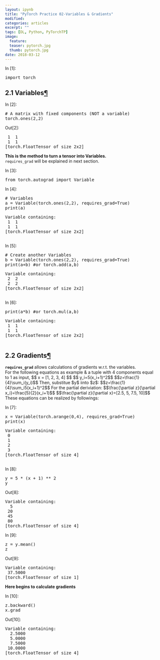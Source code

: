 ```yaml
---
layout: ipynb
title: "PyTorch Practice 02-Variables & Gradients"
modified:
categories: articles
excerpt: ""
tags: [DL, Python, PyTorchTP]
image:
  feature:
  teaser: pytorch.jpg
  thumb: pytorch.jpg
date: 2018-03-12
---
```


  <div tabindex="-1" id="notebook" class="border-box-sizing">
    <div class="container" id="notebook-container">

<div class="cell border-box-sizing code_cell rendered">
<div class="input">
<div class="prompt input_prompt">In&nbsp;[1]:</div>
<div class="inner_cell">
    <div class="input_area">
<div class=" highlight hl-ipython3"><pre><span></span><span class="kn">import</span> <span class="nn">torch</span>
</pre></div>

</div>
</div>
</div>

</div>
<div class="cell border-box-sizing text_cell rendered"><div class="prompt input_prompt">
</div>
<div class="inner_cell">
<div class="text_cell_render border-box-sizing rendered_html">
<h2 id="2.1-Variables">2.1 Variables<a class="anchor-link" href="#2.1-Variables">&#182;</a></h2>
</div>
</div>
</div>
<div class="cell border-box-sizing code_cell rendered">
<div class="input">
<div class="prompt input_prompt">In&nbsp;[2]:</div>
<div class="inner_cell">
    <div class="input_area">
<div class=" highlight hl-ipython3"><pre><span></span><span class="c1"># A matrix with fixed components (NOT a variable)</span>
<span class="n">torch</span><span class="o">.</span><span class="n">ones</span><span class="p">(</span><span class="mi">2</span><span class="p">,</span><span class="mi">2</span><span class="p">)</span>
</pre></div>

</div>
</div>
</div>

<div class="output_wrapper">
<div class="output">


<div class="output_area">

<div class="prompt output_prompt">Out[2]:</div>




<div class="output_text output_subarea output_execute_result">
<pre>
 1  1
 1  1
[torch.FloatTensor of size 2x2]</pre>
</div>

</div>

</div>
</div>

</div>
<div class="cell border-box-sizing text_cell rendered"><div class="prompt input_prompt">
</div>
<div class="inner_cell">
<div class="text_cell_render border-box-sizing rendered_html">
<p><strong> This is the method to turn a tensor into Variables. </strong><br>
<code>requires_grad</code> will be explained in next section.</p>

</div>
</div>
</div>
<div class="cell border-box-sizing code_cell rendered">
<div class="input">
<div class="prompt input_prompt">In&nbsp;[3]:</div>
<div class="inner_cell">
    <div class="input_area">
<div class=" highlight hl-ipython3"><pre><span></span><span class="kn">from</span> <span class="nn">torch.autograd</span> <span class="k">import</span> <span class="n">Variable</span>
</pre></div>

</div>
</div>
</div>

</div>
<div class="cell border-box-sizing code_cell rendered">
<div class="input">
<div class="prompt input_prompt">In&nbsp;[4]:</div>
<div class="inner_cell">
    <div class="input_area">
<div class=" highlight hl-ipython3"><pre><span></span><span class="c1"># Variables</span>
<span class="n">a</span> <span class="o">=</span> <span class="n">Variable</span><span class="p">(</span><span class="n">torch</span><span class="o">.</span><span class="n">ones</span><span class="p">(</span><span class="mi">2</span><span class="p">,</span><span class="mi">2</span><span class="p">),</span> <span class="n">requires_grad</span><span class="o">=</span><span class="kc">True</span><span class="p">)</span>
<span class="nb">print</span><span class="p">(</span><span class="n">a</span><span class="p">)</span>
</pre></div>

</div>
</div>
</div>

<div class="output_wrapper">
<div class="output">


<div class="output_area">

<div class="prompt"></div>


<div class="output_subarea output_stream output_stdout output_text">
<pre>Variable containing:
 1  1
 1  1
[torch.FloatTensor of size 2x2]

</pre>
</div>
</div>

</div>
</div>

</div>
<div class="cell border-box-sizing code_cell rendered">
<div class="input">
<div class="prompt input_prompt">In&nbsp;[5]:</div>
<div class="inner_cell">
    <div class="input_area">
<div class=" highlight hl-ipython3"><pre><span></span><span class="c1"># Create another Variables</span>
<span class="n">b</span> <span class="o">=</span> <span class="n">Variable</span><span class="p">(</span><span class="n">torch</span><span class="o">.</span><span class="n">ones</span><span class="p">(</span><span class="mi">2</span><span class="p">,</span><span class="mi">2</span><span class="p">),</span> <span class="n">requires_grad</span><span class="o">=</span><span class="kc">True</span><span class="p">)</span>
<span class="nb">print</span><span class="p">(</span><span class="n">a</span><span class="o">+</span><span class="n">b</span><span class="p">)</span> <span class="c1">#or torch.add(a,b)</span>
</pre></div>

</div>
</div>
</div>

<div class="output_wrapper">
<div class="output">


<div class="output_area">

<div class="prompt"></div>


<div class="output_subarea output_stream output_stdout output_text">
<pre>Variable containing:
 2  2
 2  2
[torch.FloatTensor of size 2x2]

</pre>
</div>
</div>

</div>
</div>

</div>
<div class="cell border-box-sizing code_cell rendered">
<div class="input">
<div class="prompt input_prompt">In&nbsp;[6]:</div>
<div class="inner_cell">
    <div class="input_area">
<div class=" highlight hl-ipython3"><pre><span></span><span class="nb">print</span><span class="p">(</span><span class="n">a</span><span class="o">*</span><span class="n">b</span><span class="p">)</span> <span class="c1">#or torch.mul(a,b)</span>
</pre></div>

</div>
</div>
</div>

<div class="output_wrapper">
<div class="output">


<div class="output_area">

<div class="prompt"></div>


<div class="output_subarea output_stream output_stdout output_text">
<pre>Variable containing:
 1  1
 1  1
[torch.FloatTensor of size 2x2]

</pre>
</div>
</div>

</div>
</div>

</div>
<div class="cell border-box-sizing text_cell rendered"><div class="prompt input_prompt">
</div>
<div class="inner_cell">
<div class="text_cell_render border-box-sizing rendered_html">
<h2 id="2.2-Gradients">2.2 Gradients<a class="anchor-link" href="#2.2-Gradients">&#182;</a></h2>
</div>
</div>
</div>
<div class="cell border-box-sizing text_cell rendered"><div class="prompt input_prompt">
</div>
<div class="inner_cell">
<div class="text_cell_render border-box-sizing rendered_html">
<p><strong><code>requires_grad</code></strong> allows calculations of gradients w.r.t. the variables. <br>
For the following equations as example &amp; a tuple with 4 components equal to 1 as input,
$$ x = [1, 2, 3, 4] $$
$$ y_i=5(x_i+1)^2$$
$$z=\frac{1}{4}\sum_i(y_i)$$
Then, substitue $y$ iinto $z$:
$$z=\frac{1}{4}\sum_i5(x_i+1)^2$$
For the partial deriviation:
$$\frac{\partial z}{\partial x_i}=\frac{5}{2}(x_i+1)$$
$$\frac{\partial z}{\partial x}=[2.5, 5, 7.5, 10]$$
These equations can be realized by followings:</p>

</div>
</div>
</div>
<div class="cell border-box-sizing code_cell rendered">
<div class="input">
<div class="prompt input_prompt">In&nbsp;[7]:</div>
<div class="inner_cell">
    <div class="input_area">
<div class=" highlight hl-ipython3"><pre><span></span><span class="n">x</span> <span class="o">=</span> <span class="n">Variable</span><span class="p">(</span><span class="n">torch</span><span class="o">.</span><span class="n">arange</span><span class="p">(</span><span class="mi">0</span><span class="p">,</span><span class="mi">4</span><span class="p">),</span> <span class="n">requires_grad</span><span class="o">=</span><span class="kc">True</span><span class="p">)</span>
<span class="nb">print</span><span class="p">(</span><span class="n">x</span><span class="p">)</span>
</pre></div>

</div>
</div>
</div>

<div class="output_wrapper">
<div class="output">


<div class="output_area">

<div class="prompt"></div>


<div class="output_subarea output_stream output_stdout output_text">
<pre>Variable containing:
 0
 1
 2
 3
[torch.FloatTensor of size 4]

</pre>
</div>
</div>

</div>
</div>

</div>
<div class="cell border-box-sizing code_cell rendered">
<div class="input">
<div class="prompt input_prompt">In&nbsp;[8]:</div>
<div class="inner_cell">
    <div class="input_area">
<div class=" highlight hl-ipython3"><pre><span></span><span class="n">y</span> <span class="o">=</span> <span class="mi">5</span> <span class="o">*</span> <span class="p">(</span><span class="n">x</span> <span class="o">+</span> <span class="mi">1</span><span class="p">)</span> <span class="o">**</span> <span class="mi">2</span>
<span class="n">y</span>
</pre></div>

</div>
</div>
</div>

<div class="output_wrapper">
<div class="output">


<div class="output_area">

<div class="prompt output_prompt">Out[8]:</div>




<div class="output_text output_subarea output_execute_result">
<pre>Variable containing:
  5
 20
 45
 80
[torch.FloatTensor of size 4]</pre>
</div>

</div>

</div>
</div>

</div>
<div class="cell border-box-sizing code_cell rendered">
<div class="input">
<div class="prompt input_prompt">In&nbsp;[9]:</div>
<div class="inner_cell">
    <div class="input_area">
<div class=" highlight hl-ipython3"><pre><span></span><span class="n">z</span> <span class="o">=</span> <span class="n">y</span><span class="o">.</span><span class="n">mean</span><span class="p">()</span>
<span class="n">z</span>
</pre></div>

</div>
</div>
</div>

<div class="output_wrapper">
<div class="output">


<div class="output_area">

<div class="prompt output_prompt">Out[9]:</div>




<div class="output_text output_subarea output_execute_result">
<pre>Variable containing:
 37.5000
[torch.FloatTensor of size 1]</pre>
</div>

</div>

</div>
</div>

</div>
<div class="cell border-box-sizing text_cell rendered"><div class="prompt input_prompt">
</div>
<div class="inner_cell">
<div class="text_cell_render border-box-sizing rendered_html">
<p><strong>Here begins to calculate gradients</strong></p>

</div>
</div>
</div>
<div class="cell border-box-sizing code_cell rendered">
<div class="input">
<div class="prompt input_prompt">In&nbsp;[10]:</div>
<div class="inner_cell">
    <div class="input_area">
<div class=" highlight hl-ipython3"><pre><span></span><span class="n">z</span><span class="o">.</span><span class="n">backward</span><span class="p">()</span>
<span class="n">x</span><span class="o">.</span><span class="n">grad</span>
</pre></div>

</div>
</div>
</div>

<div class="output_wrapper">
<div class="output">


<div class="output_area">

<div class="prompt output_prompt">Out[10]:</div>




<div class="output_text output_subarea output_execute_result">
<pre>Variable containing:
  2.5000
  5.0000
  7.5000
 10.0000
[torch.FloatTensor of size 4]</pre>
</div>

</div>

</div>
</div>

</div>
    </div>
  </div>
